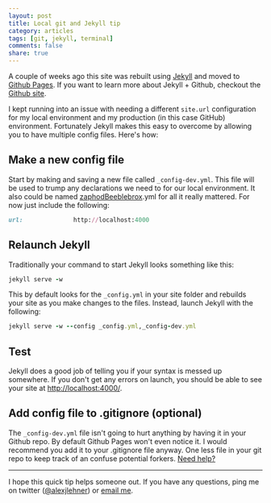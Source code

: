 ```yaml
---
layout: post
title: Local git and Jekyll tip
category: articles
tags: [git, jekyll, terminal]
comments: false
share: true
---
```


A couple of weeks ago this site was rebuilt using [Jekyll](http://jekyllrb.com/) and moved to [Github Pages](https://pages.github.com/). If you want to learn more about Jekyll + Github, checkout the [Github site](https://help.github.com/articles/using-jekyll-with-pages).

I kept running into an issue with needing a different `site.url` configuration for my local environment and my production (in this case GitHub) environment. Fortunately Jekyll makes this easy to overcome by allowing you to have multiple config files. Here's how:

## Make a new config file

Start by making and saving a new file called `_config-dev.yml`. This file will be used to trump any declarations we need to for our local environment. It also could be named [zaphodBeeblebrox](http://en.wikipedia.org/wiki/Zaphod_Beeblebrox "Wikipedia:Zaphod Beeblebrox").yml for all it really mattered. For now just include the following:

~~~ ruby
url:              http://localhost:4000
~~~

## Relaunch Jekyll

Traditionally your command to start Jekyll looks something like this: 

~~~ ruby
jekyll serve -w
~~~

This by default looks for the `_config.yml` in your site folder and rebuilds your site as you make changes to the files. Instead, launch Jekyll with the following:

~~~ ruby
jekyll serve -w --config _config.yml,_config-dev.yml
~~~

## Test

Jekyll does a good job of telling you if your syntax is messed up somewhere. If you don't get any errors on launch, you should be able to see your site at [http://localhost:4000/](http://localhost:4000/).

## Add config file to .gitignore (optional)

The `_config-dev.yml` file isn't going to hurt anything by having it in your Github repo. By default Github Pages won't even notice it. I would recommend you add it to your .gitignore file anyway. One less file in your git repo to keep track of an confuse potential forkers. [Need help?](https://help.github.com/articles/ignoring-files "Github Help: Ignoring files")

---

I hope this quick tip helps someone out. If you have any questions, ping me on twitter ([@alexjlehner](https://twitter.com/AlexJLehner "Alex on Twitter")) or [email me](mailto:alex@lifelikegeek.com).